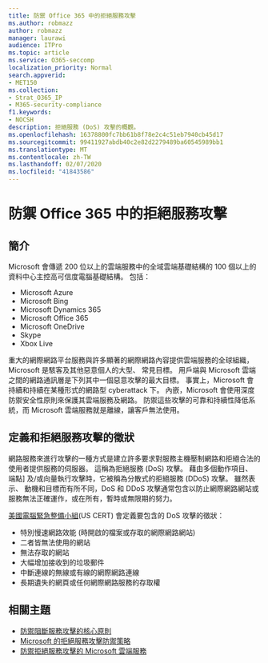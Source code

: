 ```yaml
---
title: 防禦 Office 365 中的拒絕服務攻擊
ms.author: robmazz
author: robmazz
manager: laurawi
audience: ITPro
ms.topic: article
ms.service: O365-seccomp
localization_priority: Normal
search.appverid:
- MET150
ms.collection:
- Strat_O365_IP
- M365-security-compliance
f1.keywords:
- NOCSH
description: 拒絕服務 (DoS) 攻擊的概觀。
ms.openlocfilehash: 16378800fc7bb61b8f78e2c4c51eb7940cb45d17
ms.sourcegitcommit: 99411927abdb40c2e82d2279489ba60545989bb1
ms.translationtype: MT
ms.contentlocale: zh-TW
ms.lasthandoff: 02/07/2020
ms.locfileid: "41843586"
---
```

# <a name="defend-against-denial-of-service-attacks-in-office-365"></a>防禦 Office 365 中的拒絕服務攻擊

## <a name="introduction"></a>簡介

Microsoft 會傳遞 200 位以上的雲端服務中的全域雲端基礎結構的 100 個以上的資料中心主控高可信度電腦基礎結構。 包括：

- Microsoft Azure
- Microsoft Bing
- Microsoft Dynamics 365
- Microsoft Office 365
- Microsoft OneDrive
- Skype
- Xbox Live

重大的網際網路平台服務與許多顯著的網際網路內容提供雲端服務的全球組織，Microsoft 是駭客及其他惡意個人的大型、 常見目標。 用戶端與 Microsoft 雲端之間的網路通訊層是下列其中一個惡意攻擊的最大目標。 事實上，Microsoft 會持續和持續在某種形式的網路型 cyberattack 下。 內嵌，Microsoft 會使用深度防禦安全性原則來保護其雲端服務及網路。 防禦這些攻擊的可靠和持續性降低系統，而 Microsoft 雲端服務就是離線，讓客戶無法使用。

## <a name="definition-and-symptoms-of-denial-of-service-attacks"></a>定義和拒絕服務攻擊的徵狀

網路服務來進行攻擊的一種方式是建立許多要求對服務主機壓制網路和拒絕合法的使用者提供服務的伺服器。 這稱為拒絕服務 (DoS) 攻擊。 藉由多個動作項目、 端點] 及/或向量執行攻擊時，它被稱為分散式的拒絕服務 (DDoS) 攻擊。 雖然表示、 動機和目標而有所不同，DoS 和 DDoS 攻擊通常包含以防止網際網路網站或服務無法正確運作，或在所有，暫時或無限期的努力。

[美國電腦緊急整備小組](https://www.us-cert.gov/)(US CERT) 會定義要包含的 DoS 攻擊的徵狀：

- 特別慢速網路效能 (時開啟的檔案或存取的網際網路網站)
- 二者皆無法使用的網站
- 無法存取的網站
- 大幅增加接收到的垃圾郵件
- 中斷連線的無線或有線的網際網路連線
- 長期遺失的網頁或任何網際網路服務的存取權

## <a name="related-topics"></a>相關主題

- [防禦阻斷服務攻擊的核心原則](office-365-core-principles-of-defense-against-dos-attacks.md)
- [Microsoft 的拒絕服務攻擊防禦策略](office-365-microsoft-dos-defense-strategy.md)
- [防禦拒絕服務攻擊的 Microsoft 雲端服務](office-365-defending-cloud-services-against-dos-attacks.md)
